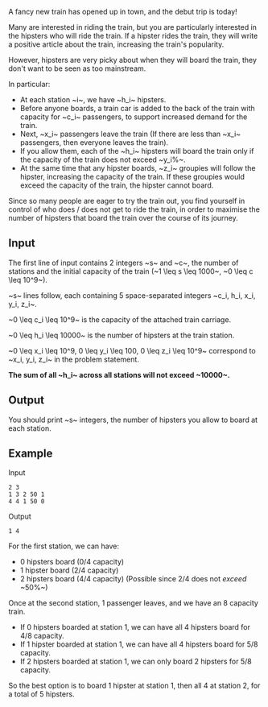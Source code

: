 A fancy new train has opened up in town, and the debut trip is today!

Many are interested in riding the train, but you are particularly interested in the hipsters who will ride the train.
If a hipster rides the train, they will write a positive article about the train, increasing the train's popularity.

However, hipsters are very picky about when they will board the train, they don't want to be seen as too mainstream.

In particular:

* At each station ~i~, we have ~h_i~ hipsters. 
* Before anyone boards, a train car is added to the back of the train with capacity for ~c_i~ passengers, to support increased demand for the train.
* Next, ~x_i~ passengers leave the train (If there are less than ~x_i~ passengers, then everyone leaves the train).
* If you allow them, each of the ~h_i~ hipsters will board the train only if the capacity of the train does not exceed ~y_i%~.
* At the same time that any hipster boards, ~z_i~ groupies will follow the hipster, increasing the capacity of the train. If these groupies would exceed the capacity of the train, the hipster cannot board.

Since so many people are eager to try the train out, you find yourself in control of who does / does not get to ride the train, in order to maximise the number of hipsters that board the train over the course of its journey.

## Input

The first line of input contains 2 integers ~s~ and ~c~, the number of stations and the initial capacity of the train (~1 \leq s \leq 1000~, ~0 \leq c \leq 10^9~).

~s~ lines follow, each containing 5 space-separated integers ~c_i, h_i, x_i, y_i, z_i~.

~0 \leq c_i \leq 10^9~ is the capacity of the attached train carriage.

~0 \leq h_i \leq 10000~ is the number of hipsters at the train station.

~0 \leq x_i \leq 10^9, 0 \leq y_i \leq 100, 0 \leq z_i \leq 10^9~ correspond to ~x_i, y_i, z_i~ in the problem statement.

**The sum of all ~h_i~ across all stations will not exceed ~10000~.**

## Output

You should print ~s~ integers, the number of hipsters you allow to board at each station.

## Example

Input
```
2 3
1 3 2 50 1
4 4 1 50 0
```

Output
```
1 4
```

For the first station, we can have:
* 0 hipsters board (0/4 capacity)
* 1 hipster board (2/4 capacity)
* 2 hipsters board (4/4 capacity) (Possible since 2/4 does not *exceed* ~50%~)

Once at the second station, 1 passenger leaves, and we have an 8 capacity train.
* If 0 hipsters boarded at station 1, we can have all 4 hipsters board for 4/8 capacity.
* If 1 hipster boarded at station 1, we can have all 4 hipsters board for 5/8 capacity.
* If 2 hipsters boarded at station 1, we can only board 2 hipsters for 5/8 capacity.

So the best option is to board 1 hipster at station 1, then all 4 at station 2, for a total of 5 hipsters.
